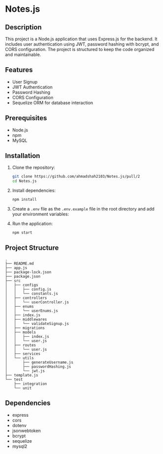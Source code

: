 # Notes.js

## Description
This project is a Node.js application that uses Express.js for the backend. It includes user authentication using JWT, password hashing with bcrypt, and CORS configuration. The project is structured to keep the code organized and maintainable.

## Features
- User Signup
- JWT Authentication
- Password Hashing
- CORS Configuration
- Sequelize ORM for database interaction

## Prerequisites
- Node.js
- npm
- MySQL

## Installation
1. Clone the repository:
    ```sh
    git clone https://github.com/ahmadshah2103/Notes.js/pull/2
    cd Notes.js
    ```

2. Install dependencies:
    ```sh
    npm install
    ```

3. Create a `.env` file as the `.env.example` file in the root directory and add your environment variables:

4. Run the application:
    ```sh
    npm start
    ```

## Project Structure
```
.
├── README.md
├── app.js
├── package-lock.json
├── package.json
├── src
│   ├── configs
│   │   ├── config.js
│   │   └── constants.js
│   ├── controllers
│   │   └── userController.js
│   ├── enums
│   │   └── userEnums.js
│   ├── index.js
│   ├── middlewares
│   │   └── validateSignup.js
│   ├── migrations
│   ├── models
│   │   ├── index.js
│   │   └── user.js
│   ├── routes
│   │   └── user.js
│   ├── services
│   └── utils
│       ├── generateUsername.js
│       ├── passwordHashing.js
│       └── jwt.js
├── template.js
└── test
    ├── integration
    └── unit

```

## Dependencies
- express
- cors
- dotenv
- jsonwebtoken
- bcrypt
- sequelize
- mysql2
